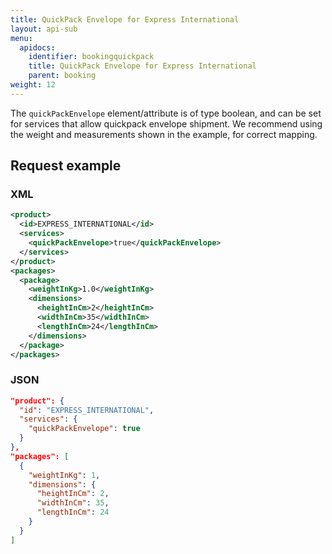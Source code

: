 ```yaml
---
title: QuickPack Envelope for Express International
layout: api-sub
menu:
  apidocs:
    identifier: bookingquickpack
    title: QuickPack Envelope for Express International
    parent: booking
weight: 12
---
```


The `quickPackEnvelope` element/attribute is of type boolean, and can be set for services that allow quickpack envelope shipment. We recommend using the weight and measurements shown in the example, for correct mapping.

## Request example

### XML
```xml
<product>
  <id>EXPRESS_INTERNATIONAL</id>
  <services>
    <quickPackEnvelope>true</quickPackEnvelope>
  </services>
</product>
<packages>
  <package>
    <weightInKg>1.0</weightInKg>
    <dimensions>
      <heightInCm>2</heightInCm>
      <widthInCm>35</widthInCm>
      <lengthInCm>24</lengthInCm>
    </dimensions>
  </package>
</packages>
```

### JSON
```json
"product": {
  "id": "EXPRESS_INTERNATIONAL",
  "services": {
    "quickPackEnvelope": true
  }
},
"packages": [
  {
    "weightInKg": 1,
    "dimensions": {
      "heightInCm": 2,
      "widthInCm": 35,
      "lengthInCm": 24
    }
  }
]
```
